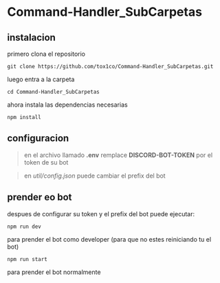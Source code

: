 # Command-Handler_SubCarpetas

## instalacion
primero clona el repositorio 
```
git clone https://github.com/tox1co/Command-Handler_SubCarpetas.git
```
luego entra a la carpeta 
```
cd Command-Handler_SubCarpetas 
```
ahora instala las dependencias necesarias 
```
npm install
```
## configuracion
> en el archivo llamado **.env**
> remplace **DISCORD-BOT-TOKEN** por el token de su bot

> en *util/config.json*
> puede cambiar el prefix del bot

## prender eo bot

despues de configurar su token y el prefix del bot puede ejecutar:
```
npm run dev
```
para prender el bot como developer (para que no estes reiniciando tu el bot)


```
npm run start
```
para prender el bot normalmente 
